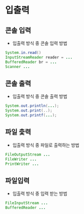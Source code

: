 # 입출력

## 콘솔 입력

- 입출력 방식 중 콘솔 입력 방법

```java
System.in.read()
InputStreamReader reader = ...
BufferedReader br = ...
Scanner ...
```

## 콘솔 출력

- 입출력 방식 중 콘솔 출력 방법

```java
System.out.println(...);
System.out.print(..);
System.out.printf(...);
```


## 파일 춫력

- 입출력 방식 중 파일로 출력하는 방법

```java
FileOutputStream ...
FileWriter ...
PrintWriter ...
```


## 파일입력

- 입출력 방식 중 입력 받는 방법

```java
FileInputStream ...
BufferedReader ...
```